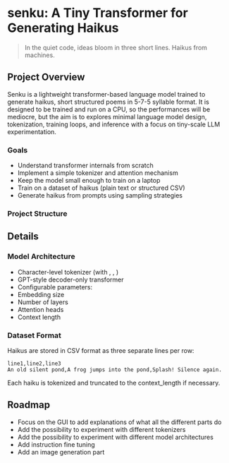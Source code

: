 # senku: A Tiny Transformer for Generating Haikus

> In the quiet code,
> ideas bloom in three short lines.
> Haikus from machines.

## Project Overview

Senku is a lightweight transformer-based language model trained to generate haikus, short structured poems in 5-7-5 syllable format. It is designed to be trained and run on a CPU, so the performances will be mediocre, but the aim is to explores minimal language model design, tokenization, training loops, and inference with a focus on tiny-scale LLM experimentation.

### Goals

- Understand transformer internals from scratch
- Implement a simple tokenizer and attention mechanism
- Keep the model small enough to train on a laptop
- Train on a dataset of haikus (plain text or structured CSV)
- Generate haikus from prompts using sampling strategies

### Project Structure

## Details

### Model Architecture

- Character-level tokenizer (with <PAD>, <EOS>, <UNK>)
- GPT-style decoder-only transformer
- Configurable parameters:
- Embedding size
- Number of layers
- Attention heads
- Context length

### Dataset Format

Haikus are stored in CSV format as three separate lines per row:

```csv
line1,line2,line3
An old silent pond,A frog jumps into the pond,Splash! Silence again.
```

Each haiku is tokenized and truncated to the context_length if necessary.

## Roadmap

- Focus on the GUI to add explanations of what all the different parts do
- Add the possibility to experiment with different tokenizers
- Add the possibility to experiment with different model architectures
- Add instruction fine tuning
- Add an image generation part
